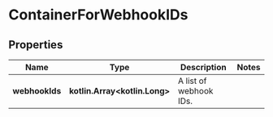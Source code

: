 
# ContainerForWebhookIDs

## Properties
Name | Type | Description | Notes
------------ | ------------- | ------------- | -------------
**webhookIds** | **kotlin.Array&lt;kotlin.Long&gt;** | A list of webhook IDs. | 



